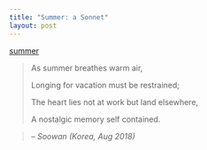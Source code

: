 ```yaml
---
title: "Summer: a Sonnet"
layout: post
---
```

[summer](/assets/summer.jpg)

> As summer breathes warm air,
>
> Longing for vacation must be restrained;
>
> The heart lies not at work but land elsewhere,
>
> A nostalgic memory self contained.

> – _Soowan (Korea, Aug 2018)_
